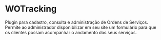 WOTracking
==========

Plugin para cadastro, consulta e administração de Ordens de Serviços. Permite ao administrador disponibilizar em seu site um formulário para que os clientes possam acompanhar o andamento dos seus serviços.
